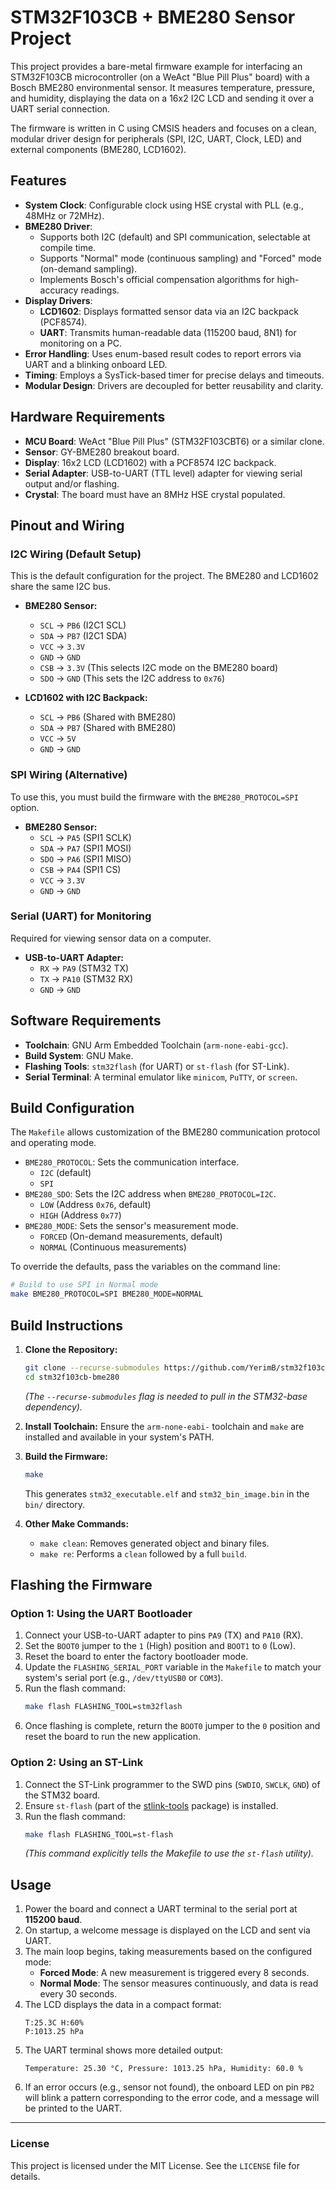 # STM32F103CB + BME280 Sensor Project

This project provides a bare-metal firmware example for interfacing an STM32F103CB microcontroller (on a WeAct "Blue Pill Plus" board) with a Bosch BME280 environmental sensor. It measures temperature, pressure, and humidity, displaying the data on a 16x2 I2C LCD and sending it over a UART serial connection.

The firmware is written in C using CMSIS headers and focuses on a clean, modular driver design for peripherals (SPI, I2C, UART, Clock, LED) and external components (BME280, LCD1602).

## Features

-   **System Clock**: Configurable clock using HSE crystal with PLL (e.g., 48MHz or 72MHz).
-   **BME280 Driver**:
    -   Supports both I2C (default) and SPI communication, selectable at compile time.
    -   Supports "Normal" mode (continuous sampling) and "Forced" mode (on-demand sampling).
    -   Implements Bosch's official compensation algorithms for high-accuracy readings.
-   **Display Drivers**:
    -   **LCD1602**: Displays formatted sensor data via an I2C backpack (PCF8574).
    -   **UART**: Transmits human-readable data (115200 baud, 8N1) for monitoring on a PC.
-   **Error Handling**: Uses enum-based result codes to report errors via UART and a blinking onboard LED.
-   **Timing**: Employs a SysTick-based timer for precise delays and timeouts.
-   **Modular Design**: Drivers are decoupled for better reusability and clarity.

## Hardware Requirements

-   **MCU Board**: WeAct "Blue Pill Plus" (STM32F103CBT6) or a similar clone.
-   **Sensor**: GY-BME280 breakout board.
-   **Display**: 16x2 LCD (LCD1602) with a PCF8574 I2C backpack.
-   **Serial Adapter**: USB-to-UART (TTL level) adapter for viewing serial output and/or flashing.
-   **Crystal**: The board must have an 8MHz HSE crystal populated.

## Pinout and Wiring

### I2C Wiring (Default Setup)

This is the default configuration for the project. The BME280 and LCD1602 share the same I2C bus.

-   **BME280 Sensor:**
    -   `SCL` -> `PB6` (I2C1 SCL)
    -   `SDA` -> `PB7` (I2C1 SDA)
    -   `VCC` -> `3.3V`
    -   `GND` -> `GND`
    -   `CSB` -> `3.3V` (This selects I2C mode on the BME280 board)
    -   `SDO` -> `GND` (This sets the I2C address to `0x76`)

-   **LCD1602 with I2C Backpack:**
    -   `SCL` -> `PB6` (Shared with BME280)
    -   `SDA` -> `PB7` (Shared with BME280)
    -   `VCC` -> `5V`
    -   `GND` -> `GND`

### SPI Wiring (Alternative)

To use this, you must build the firmware with the `BME280_PROTOCOL=SPI` option.

-   **BME280 Sensor:**
    -   `SCL`  -> `PA5` (SPI1 SCLK)
    -   `SDA`  -> `PA7` (SPI1 MOSI)
    -   `SDO`  -> `PA6` (SPI1 MISO)
    -   `CSB`  -> `PA4` (SPI1 CS)
    -   `VCC`  -> `3.3V`
    -   `GND`  -> `GND`

### Serial (UART) for Monitoring

Required for viewing sensor data on a computer.

-   **USB-to-UART Adapter:**
    -   `RX` -> `PA9` (STM32 TX)
    -   `TX` -> `PA10` (STM32 RX)
    -   `GND` -> `GND`

## Software Requirements

-   **Toolchain**: GNU Arm Embedded Toolchain (`arm-none-eabi-gcc`).
-   **Build System**: GNU Make.
-   **Flashing Tools**: `stm32flash` (for UART) or `st-flash` (for ST-Link).
-   **Serial Terminal**: A terminal emulator like `minicom`, `PuTTY`, or `screen`.

## Build Configuration

The `Makefile` allows customization of the BME280 communication protocol and operating mode.

-   `BME280_PROTOCOL`: Sets the communication interface.
    -   `I2C` (default)
    -   `SPI`
-   `BME280_SDO`: Sets the I2C address when `BME280_PROTOCOL=I2C`.
    -   `LOW` (Address `0x76`, default)
    -   `HIGH` (Address `0x77`)
-   `BME280_MODE`: Sets the sensor's measurement mode.
    -   `FORCED` (On-demand measurements, default)
    -   `NORMAL` (Continuous measurements)

To override the defaults, pass the variables on the command line:
```bash
# Build to use SPI in Normal mode
make BME280_PROTOCOL=SPI BME280_MODE=NORMAL
```

## Build Instructions

1.  **Clone the Repository:**
    ```bash
    git clone --recurse-submodules https://github.com/YerimB/stm32f103cb-bme280.git
    cd stm32f103cb-bme280
    ```
    *(The `--recurse-submodules` flag is needed to pull in the STM32-base dependency).*

2.  **Install Toolchain:**
    Ensure the `arm-none-eabi-` toolchain and `make` are installed and available in your system's PATH.

3.  **Build the Firmware:**
    ```bash
    make
    ```
    This generates `stm32_executable.elf` and `stm32_bin_image.bin` in the `bin/` directory.

4.  **Other Make Commands:**
    -   `make clean`: Removes generated object and binary files.
    -   `make re`: Performs a `clean` followed by a full `build`.

## Flashing the Firmware

### Option 1: Using the UART Bootloader

1.  Connect your USB-to-UART adapter to pins `PA9` (TX) and `PA10` (RX).
2.  Set the `BOOT0` jumper to the `1` (High) position and `BOOT1` to `0` (Low).
3.  Reset the board to enter the factory bootloader mode.
4.  Update the `FLASHING_SERIAL_PORT` variable in the `Makefile` to match your system's serial port (e.g., `/dev/ttyUSB0` or `COM3`).
5.  Run the flash command:
    ```bash
    make flash FLASHING_TOOL=stm32flash
    ```
6.  Once flashing is complete, return the `BOOT0` jumper to the `0` position and reset the board to run the new application.

### Option 2: Using an ST-Link

1.  Connect the ST-Link programmer to the SWD pins (`SWDIO`, `SWCLK`, `GND`) of the STM32 board.
2.  Ensure `st-flash` (part of the [stlink-tools](https://github.com/stlink-org/stlink) package) is installed.
3.  Run the flash command:
    ```bash
    make flash FLASHING_TOOL=st-flash
    ```
    *(This command explicitly tells the Makefile to use the `st-flash` utility).*

## Usage

1.  Power the board and connect a UART terminal to the serial port at **115200 baud**.
2.  On startup, a welcome message is displayed on the LCD and sent via UART.
3.  The main loop begins, taking measurements based on the configured mode:
    -   **Forced Mode**: A new measurement is triggered every 8 seconds.
    -   **Normal Mode**: The sensor measures continuously, and data is read every 30 seconds.
4.  The LCD displays the data in a compact format:
    ```
    T:25.3C H:60%
    P:1013.25 hPa
    ```
5.  The UART terminal shows more detailed output:
    ```
    Temperature: 25.30 °C, Pressure: 1013.25 hPa, Humidity: 60.0 %
    ```
6.  If an error occurs (e.g., sensor not found), the onboard LED on pin `PB2` will blink a pattern corresponding to the error code, and a message will be printed to the UART.

---

### License

This project is licensed under the MIT License. See the `LICENSE` file for details.